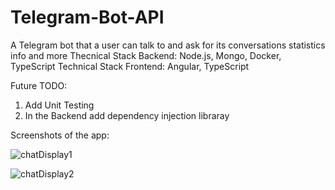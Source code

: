 # Telegram-Bot-API
A Telegram bot that a user can talk to and ask for its conversations statistics info and more
Thecnical Stack Backend: Node.js, Mongo, Docker, TypeScript
Technical Stack Frontend: Angular, TypeScript

Future TODO:
1. Add Unit Testing
2. In the Backend add dependency injection libraray 

Screenshots of the app:

![chatDisplay1](https://user-images.githubusercontent.com/32463347/120456613-72034c80-c39e-11eb-96a9-b1a259a8ecc9.png)

![chatDisplay2](https://user-images.githubusercontent.com/32463347/120456632-762f6a00-c39e-11eb-9ec3-53825aa225e8.png)

